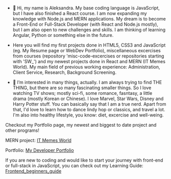 - 👋 Hi, my name is Aleksandra. My base coding language is JavaScript, but I have also finished a React course. I am now expanding my knowledge with Node.js and MERN applications. My dream is to become a Front-End or Full-Stack Developer (with React and Node.js mostly), but I am also open to new challenges and skills. I am thinking of learning Angular, Python or something else in the future.

- Here you will find my first projects done in HTML5, CSS3 and JavaScript (eg. My Resume page or WebDev Portfolio), miscellaneous excercises from courses (repository 'misc-code-excercises or repositories starting with 'SW_') and my newest projects done in React and MERN (IT Memes World). My main field of previous working experience: Administration, Client Service, Research, Background Screening.

- 👀 I’m interested in many things, actually. I am always trying to find THE THING, but there are so many fascinating smaller things. So I love watching TV shows; mostly sci-fi, some romance, fasntasy, a little drama (mostly Korean or Chinese). I love Marvel, Star Wars, Disney and Harry Potter stuff. You can basically say that I am a true nerd. Apart from that, I'd love to learn how to dance lindy hop or classics, and travel a lot. I'm also into healthy lifestyle, you know: diet, excercise and well-weing. 

Checkout my Portfolio page, my newest and biggest to date project and other programs!

MERN project: [IT Memes World](https://itmemesworld.netlify.app/)

Portfolio: [My Developer Portfolio](https://aszczur-dev.netlify.app/)

If you are new to coding and would like to start your journey with front-end or full-stack in JavaScript, you can check out my Learning Guide: [Frontend_beginners_guide](https://github.com/Nikara4/Frontend_beginners_guide)

<!---
Nikara4/Nikara4 is a ✨ special ✨ repository because its `README.md` (this file) appears on your GitHub profile.
You can click the Preview link to take a look at your changes.
--->

